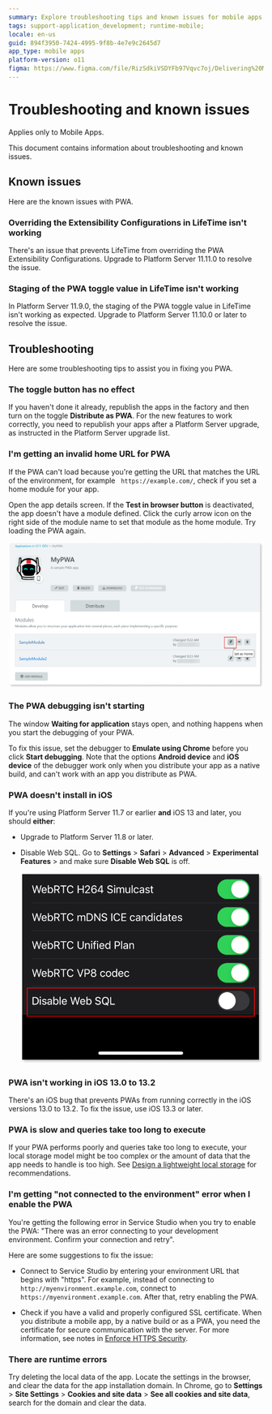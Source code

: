 ```yaml
---
summary: Explore troubleshooting tips and known issues for mobile apps in OutSystems 11 (O11), including PWA-specific challenges and solutions.
tags: support-application_development; runtime-mobile;
locale: en-us
guid: 894f3950-7424-4995-9f8b-4e7e9c2645d7
app_type: mobile apps
platform-version: o11
figma: https://www.figma.com/file/RizSdkiVSDYFb97Vqvc7oj/Delivering%20Mobile%20Apps?node-id=1818:841
---
```


# Troubleshooting and known issues

<div class="info" markdown="1">

Applies only to Mobile Apps.

</div>

This document contains information about troubleshooting and known issues.

## Known issues

Here are the known issues with PWA.

### Overriding the Extensibility Configurations in LifeTime isn't working

There's an issue that prevents LifeTime from overriding the PWA Extensibility Configurations. Upgrade to Platform Server 11.11.0 to resolve the issue.

### Staging of the PWA toggle value in LifeTime isn't working

In Platform Server 11.9.0, the staging of the PWA toggle value in LifeTime isn't working as expected. Upgrade to Platform Server 11.10.0 or later to resolve the issue.

## Troubleshooting

Here are some troubleshooting tips to assist you in fixing you PWA.

### The toggle button has no effect

If you haven't done it already, republish the apps in the factory and then turn on the toggle **Distribute as PWA**. For the new features to work correctly, you need to republish your apps after a Platform Server upgrade, as instructed in the Platform Server upgrade list.

### I'm getting an invalid home URL for PWA

If the PWA can't load because you're getting the URL that matches the URL of the environment, for example ` https://example.com/`, check if you set a home module for your app.

Open the app details screen. If the **Test in browser button** is deactivated, the app doesn't have a module defined. Click the curly arrow icon on the right side of the module name to set that module as the home module. Try loading the PWA again.

![Screenshot showing how to set a home module in OutSystems application details screen](images/set-home-module-ss.png "Setting a Home Module in OutSystems")

### The PWA debugging isn't starting

The window **Waiting for application** stays open, and nothing happens when you start the debugging of your PWA.

To fix this issue, set the debugger to **Emulate using Chrome** before you click **Start debugging**. Note that the options **Android device** and **iOS device** of the debugger work only when you distribute your app as a native build, and can't work with an app you distribute as PWA.

### PWA doesn't install in iOS

If you're using Platform Server 11.7 or earlier **and** iOS 13 and later, you should **either**:

* Upgrade to Platform Server 11.8 or later.

* Disable Web SQL. Go to **Settings** > **Safari** > **Advanced** > **Experimental Features** > and make sure **Disable Web SQL** is off.
    
    ![Screenshot of disabling Web SQL in Safari's Experimental Features settings on iOS](images/pwa-ios-websql-settings.png "WebSQL Settings in Safari on iOS")

### PWA isn't working in iOS 13.0 to 13.2

There's an iOS bug that prevents PWAs from running correctly in the iOS versions 13.0 to 13.2. To fix the issue, use iOS 13.3 or later.

### PWA is slow and queries take too long to execute

If your PWA performs poorly and queries take too long to execute, your local storage model might be too complex or the amount of data that the app needs to handle is too high. See [Design a lightweight local storage](https://success.outsystems.com/Documentation/Best_Practices/Development/OutSystems_Mobile_Best_Practices#lightweight-local-storage) for recommendations.

### I'm getting "not connected to the environment" error when I enable the PWA

You're getting the following error in Service Studio when you try to enable the PWA: "There was an error connecting to your development environment. Confirm your connection and retry".

Here are some suggestions to fix the issue:

* Connect to Service Studio by entering your environment URL that begins with "https". For example, instead of connecting to `http://myenvironment.example.com`, connect to `https://myenvironment.example.com`. After that, retry enabling the PWA.

* Check if you have a valid and properly configured SSL certificate. When you distribute a mobile app, by a native build or as a PWA, you need the certificate for secure communication with the server. For more information, see notes in [Enforce HTTPS Security](../../../security/enforce-https-security.md).

### There are runtime errors

Try deleting the local data of the app. Locate the settings in the browser, and clear the data for the app installation domain. In Chrome, go to **Settings** > **Site Settings** > **Cookies and site data** > **See all cookies and site data**, search for the domain and clear the data.
